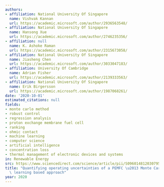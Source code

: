 ```yaml
---
authors:
- affiliation: National University Of Singapore
  name: Vishvak Kannan
  url: https://academic.microsoft.com/author/2936563548/
- affiliation: National University Of Singapore
  name: Hansong Xue
  url: https://academic.microsoft.com/author/2746235356/
- affiliation: null
  name: K. Ashoke Raman
  url: https://academic.microsoft.com/author/2315673058/
- affiliation: National University Of Singapore
  name: Jiasheng Chen
  url: https://academic.microsoft.com/author/3033047183/
- affiliation: University Of Cambridge
  name: Adrian Fisher
  url: https://academic.microsoft.com/author/2139333563/
- affiliation: National University Of Singapore
  name: Erik Birgersson
  url: https://academic.microsoft.com/author/1987068261/
date: '2020-10-01'
estimated_citations: null
fields:
- monte carlo method
- robust control
- regression analysis
- proton exchange membrane fuel cell
- ranking
- ohmic contact
- machine learning
- computer science
- artificial intelligence
- concentration loss
- thermal management of electronic devices and systems
in: Renewable Energy
src: https://www.sciencedirect.com/science/article/pii/S0960148120307953
title: "Quantifying operating uncertainties of a PEMFC \u2013 Monte Carlo-machine\
  \ learning based approach"
year: 2020
---
```

